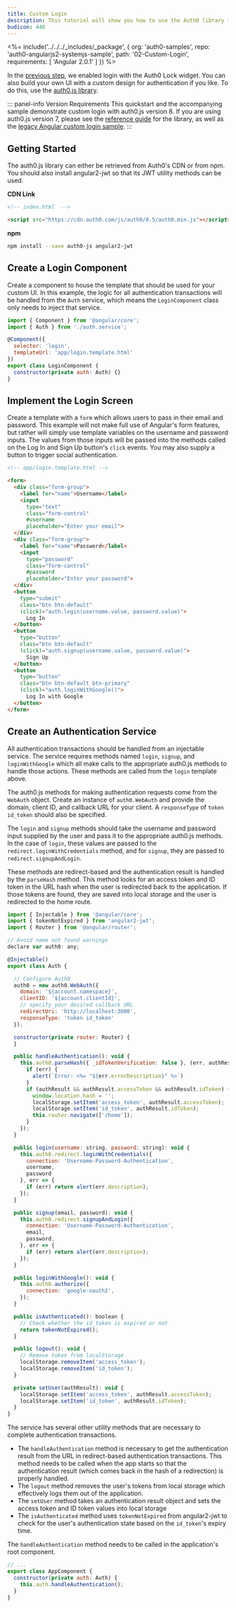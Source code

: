 ```yaml
---
title: Custom Login
description: This tutorial will show you how to use the Auth0 library to add custom authentication and authorization to your web app.
budicon: 448
---
```


<%= include('../../../_includes/_package', {
  org: 'auth0-samples',
  repo: 'auth0-angularjs2-systemjs-sample',
  path: '02-Custom-Login',
  requirements: [
    'Angular 2.0.1'
  ]
}) %>

In the [previous step](/quickstart/spa/angular2/01-login), we enabled login with the Auth0 Lock widget. You can also build your own UI with a custom design for authentication if you like. To do this, use the [auth0.js library](https://github.com/auth0/auth0.js).

::: panel-info Version Requirements
This quickstart and the accompanying sample demonstrate custom login with auth0.js version 8. If you are using auth0.js version 7, please see the [reference guide](https://auth0.com/docs/libraries/auth0js/v7) for the library, as well as the [legacy Angular custom login sample](https://github.com/auth0-samples/auth0-angularjs2-systemjs-sample/tree/auth0js-v7/02-Custom-Login).
:::

## Getting Started

The auth0.js library can either be retrieved from Auth0's CDN or from npm. You should also install angular2-jwt so that its JWT utility methods can be used.

**CDN Link**

```html
<!-- index.html  -->

<script src="https://cdn.auth0.com/js/auth0/8.5/auth0.min.js"></script>
```

**npm**

```bash
npm install --save auth0-js angular2-jwt
```

## Create a Login Component

Create a component to house the template that should be used for your custom UI. In this example, the logic for all authentication transactions will be handled from the `Auth` service, which means the `LoginComponent` class only needs to inject that service.

```js
import { Component } from '@angular/core';
import { Auth } from './auth.service';

@Component({
  selector: 'login',
  templateUrl: 'app/login.template.html'
})
export class LoginComponent {
  constructor(private auth: Auth) {}
}
```

## Implement the Login Screen

Create a template with a `form` which allows users to pass in their email and password. This example will not make full use of Angular's form features, but rather will simply use template variables on the username and password inputs. The values from those inputs will be passed into the methods called on the Log In and Sign Up button's `click` events. You may also supply a button to trigger social authentication.

```html
<!-- app/login.template.html -->

<form>
  <div class="form-group">
    <label for="name">Username</label>
    <input
      type="text"
      class="form-control"
      #username
      placeholder="Enter your email">
  </div>
  <div class="form-group">
    <label for="name">Password</label>
    <input
      type="password"
      class="form-control"
      #password
      placeholder="Enter your password">
  </div>
  <button
    type="submit"
    class="btn btn-default"
    (click)="auth.login(username.value, password.value)">
      Log In
  </button>
  <button
    type="button"
    class="btn btn-default"
    (click)="auth.signup(username.value, password.value)">
      Sign Up
  </button>
  <button
    type="button"
    class="btn btn-default btn-primary"
    (click)="auth.loginWithGoogle()">
      Log In with Google
  </button>
</form>
```

## Create an Authentication Service

All authentication transactions should be handled from an injectable service. The service requires methods named `login`, `signup`, and `loginWithGoogle` which all make calls to the appropriate auth0.js methods to handle those actions. These methods are called from the `login` template above.

The auth0.js methods for making authentication requests come from the `WebAuth` object. Create an instance of `auth0.WebAuth` and provide the domain, client ID, and callback URL for your client. A `responseType` of `token id_token` should also be specified.

The `login` and `signup` methods should take the username and password input supplied by the user and pass it to the appropriate auth0.js methods. In the case of `login`, these values are passed to the `redirect.loginWithCredentials` method, and for `signup`, they are passed to `redirect.signupAndLogin`.

These methods are redirect-based and the authentication result is handled by the `parseHash` method. This method looks for an access token and ID token in the URL hash when the user is redirected back to the application. If those tokens are found, they are saved into local storage and the user is redirected to the home route.

```js
import { Injectable } from '@angular/core';
import { tokenNotExpired } from 'angular2-jwt';
import { Router } from '@angular/router';

// Avoid name not found warnings
declare var auth0: any;

@Injectable()
export class Auth {

  // Configure Auth0
  auth0 = new auth0.WebAuth({
    domain: '${account.namespace}',
    clientID: '${account.clientId}',
    // specify your desired callback URL
    redirectUri: 'http://localhost:3000',
    responseType: 'token id_token'
  });

  constructor(private router: Router) {
  }

  public handleAuthentication(): void {
    this.auth0.parseHash({ _idTokenVerification: false }, (err, authResult) => {
      if (err) {
        alert(`Error: <%= "${err.errorDescription}" %>`)
      }
      if (authResult && authResult.accessToken && authResult.idToken) {
        window.location.hash = '';
        localStorage.setItem('access_token', authResult.accessToken);
        localStorage.setItem('id_token', authResult.idToken);
        this.router.navigate(['/home']);
      }
    });
  }

  public login(username: string, password: string): void {
    this.auth0.redirect.loginWithCredentials({
      connection: 'Username-Password-Authentication',
      username,
      password
    }, err => {
      if (err) return alert(err.description);
    });
  }

  public signup(email, password): void {
    this.auth0.redirect.signupAndLogin({
      connection: 'Username-Password-Authentication',
      email,
      password,
    }, err => {
      if (err) return alert(err.description);
    });
  }

  public loginWithGoogle(): void {
    this.auth0.authorize({
      connection: 'google-oauth2',
    });
  }

  public isAuthenticated(): boolean {
    // Check whether the id_token is expired or not
    return tokenNotExpired();
  }

  public logout(): void {
    // Remove token from localStorage
    localStorage.removeItem('access_token');
    localStorage.removeItem('id_token');
  }

  private setUser(authResult): void {
    localStorage.setItem('access_token', authResult.accessToken);
    localStorage.setItem('id_token', authResult.idToken);
  }
}
```

The service has several other utility methods that are necessary to complete authentication transactions.

* The `handleAuthentication` method is necessary to get the authentication result from the URL in redirect-based authentication transactions. This method needs to be called when the app starts so that the authentication result (which comes back in the hash of a redirection) is properly handled.
* The `logout` method removes the user's tokens from local storage which effectively logs them out of the application.
* The `setUser` method takes an authentication result object and sets the access token and ID token values into local storage
* The `isAuthenticated` method uses `tokenNotExpired` from angular2-jwt to check for the user's authentication state based on the `id_token`'s expiry time.

The `handleAuthentication` method needs to be called in the application's root component.

```js
// ...
export class AppComponent {
  constructor(private auth: Auth) {
    this.auth.handleAuthentication();
  }
}
```
